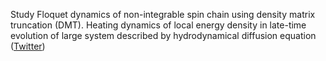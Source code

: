 
Study Floquet dynamics of non-integrable spin chain using density matrix truncation (DMT). Heating dynamics of local energy density in late-time evolution of large system described by hydrodynamical diffusion equation ([Twitter](https://twitter.com/JoshuahHeath/status/1093645197949526017))
